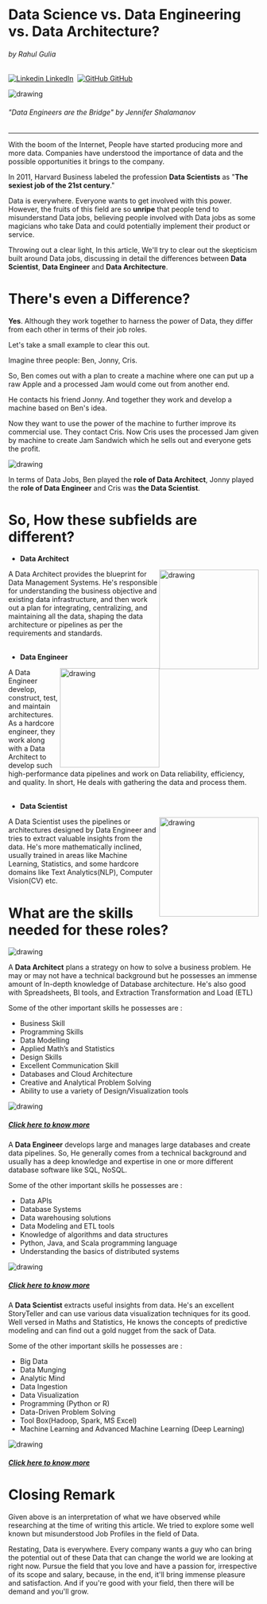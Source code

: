 # Data Science vs. Data Engineering vs. Data Architecture?

###### by Rahul Gulia
[![Linkedin](https://i.stack.imgur.com/gVE0j.png) LinkedIn](https://www.linkedin.com/in/rahulgulia/) &nbsp;[![GitHub](https://i.stack.imgur.com/tskMh.png) GitHub](https://github.com/RsTaK)


<img src="images\Data-Engineer_Graphic.png" alt="drawing"/>

###### "Data Engineers are the Bridge" by Jennifer Shalamanov
---
<p style="text-align: left; width: 100%;" >
With the boom of the Internet, People have started producing more and more data. Companies have understood the importance of data and the possible opportunities it brings to the company. 

In 2011, Harvard Business labeled the profession **Data Scientists** as "**The sexiest job of the 21st century**."
 
Data is everywhere. Everyone wants to get involved with this power. However, the fruits of this field are so **unripe** that people tend to misunderstand Data jobs, believing people involved with Data jobs as some magicians who take Data and could potentially implement their product or service.

Throwing out a clear light, In this article, We'll try to clear out the skepticism built around Data jobs, discussing in detail the differences between **Data Scientist**, **Data Engineer** and **Data Architecture**.
</p>

# There's even a Difference?

<p style="text-align: left;">

**Yes**. Although they work together to harness the power of Data, they differ from each other in terms of their job roles.

Let's take a small example to clear this out.

Imagine three people: Ben, Jonny, Cris.

So, Ben comes out with a plan to create a machine where one can put up a raw Apple and a processed Jam would come out from another end.

He contacts his friend Jonny. And together they work and develop a machine based on Ben's idea. 

Now they want to use the power of the machine to further improve its commercial use. They contact Cris. Now Cris uses the processed Jam given by machine to create Jam Sandwich which he sells out and everyone gets the profit. 

<img src="images\apple.png" alt="drawing"/>

<br>

In terms of Data Jobs, Ben played the **role of Data Architect**, Jonny played the **role of Data Engineer** and Cris was **the Data Scientist**.

</p>

# So, How these subfields are different?



* **Data Architect**
<img src="images\DA.png" alt="drawing" width="200" style="float: right"/>

A Data Architect provides the blueprint for Data Management Systems. He's responsible for understanding the business objective and existing data infrastructure, and then work out a plan for integrating, centralizing, and maintaining all the data, shaping the data architecture or pipelines as per the requirements and standards.
<br>
<br>

* **Data Engineer**
<img src="images\DE.png" alt="drawing" width="200" style="float: right"/>

A Data Engineer develop, construct, test, and maintain architectures. As a hardcore engineer, they work along with a Data Architect to develop such high-performance data pipelines and work on Data reliability, efficiency, and quality. In short, He deals with gathering the data and process them.
<br>
<br>

* **Data Scientist**
<img src="images\DS.png" alt="drawing" width="200" style="float: right"/>

A Data Scientist uses the pipelines or architectures designed by Data Engineer and tries to extract valuable insights from the data. He's more mathematically inclined, usually trained in areas like Machine Learning, Statistics, and some hardcore domains like 
Text Analytics(NLP), Computer Vision(CV) etc.

</p>

# What are the skills needed for these roles?

<p style="text-align: left;">

<img src="images\chart.png" alt="drawing"/>

A **Data Architect** plans a strategy on how to solve a business problem. He may or may not have a technical background but he possesses an immense amount of In-depth knowledge of Database architecture. He's also good with Spreadsheets, BI tools, and Extraction Transformation and Load (ETL)

Some of the other important skills he possesses are :

* Business Skill
* Programming Skills
* Data Modelling
* Applied Math’s and Statistics
* Design Skills
* Excellent Communication Skill
* Databases and Cloud Architecture
* Creative and Analytical Problem Solving
* Ability to use a variety of Design/Visualization tools

<img src="images\da-salary.png" alt="drawing"/>

##### [Click here to know more](https://datacatchup.com/top-10-skills-for-data-architects/) 

A **Data Engineer** develops large and manages large databases and create data pipelines.  So, He generally comes from a technical background and usually has a deep knowledge and expertise in one or more different database software like SQL, NoSQL.

Some of the other important skills he possesses are :

* Data APIs
* Database Systems
* Data warehousing solutions
* Data Modeling and ETL tools
* Knowledge of algorithms and data structures
* Python, Java, and Scala programming language
* Understanding the basics of distributed systems

<img src="images\de-salary.png" alt="drawing"/>

##### [Click here to know more](https://www.springboard.com/library/data-engineering/skills/) 

A **Data Scientist** extracts useful insights from data. He's an excellent StoryTeller and can use various data visualization techniques for its good. Well versed in Maths and Statistics, He knows the concepts of predictive modeling and can find out a gold nugget from the sack of Data. 

Some of the other important skills he possesses are :

* Big Data
* Data Munging
* Analytic Mind
* Data Ingestion
* Data Visualization
* Programming (Python or R)
* Data-Driven Problem Solving
* Tool Box(Hadoop, Spark, MS Excel)
* Machine Learning and Advanced Machine Learning (Deep Learning)

<img src="images\ds-slary.png" alt="drawing"/>

##### [Click here to know more](https://www.edureka.co/blog/how-to-become-a-data-scientist/) 

</p>

# Closing Remark

<p style="text-align: left;">

Given above is an interpretation of what we have observed while researching at the time of writing this article. We tried to explore some well known but misunderstood Job Profiles in the field of Data.

Restating, Data is everywhere. Every company wants a guy who can bring the potential out of these Data that can change the world we are looking at right now. Pursue the field that you love and have a passion for, irrespective of its scope and salary, because, in the end, it'll bring immense pleasure and satisfaction. And if you're good with your field, then there will be demand and you'll grow. 
</p>
